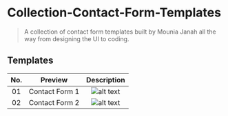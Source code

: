 # Collection-Contact-Form-Templates
 
> A collection of contact form templates built by Mounia Janah all the way from designing the UI to coding. 

## Templates

| No. |   Preview    |                                            Description                                            |    
| :-: | :----------: | :-----------------------------------------------------------------------------------------------: | 
| 01  | Contact Form 1 | ![alt text](https://github.com/MoonJanah/Collection-Contact-Form-Templates/blob/main/ContactForm-1/Screenshot%20(1089).png) | 
| 02  | Contact Form 2 | ![alt text](https://github.com/MoonJanah/Collection-Contact-Form-Templates/blob/main/ContactForm-2/Template-ContactForm-2.png) | 



